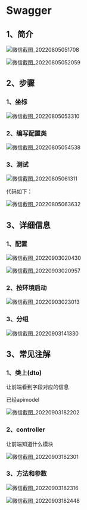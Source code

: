 # Swagger



## 1、简介

![微信截图_20220805051708](C:\Users\waili\Desktop\usual\微信截图\swagger\微信截图_20220805051708.png)

![微信截图_20220805052059](C:\Users\waili\Desktop\usual\微信截图\swagger\微信截图_20220805052059.png)



## 2、步骤

### 1、坐标

![微信截图_20220805053310](C:\Users\waili\Desktop\usual\微信截图\swagger\微信截图_20220805053310.png)



### 2、编写配置类

![微信截图_20220805054538](C:\Users\waili\Desktop\usual\微信截图\swagger\微信截图_20220805054538.png)

### 3、测试

![微信截图_20220805061311](C:\Users\waili\Desktop\usual\微信截图\swagger\微信截图_20220805061311.png)



代码如下：

![微信截图_20220805063632](C:\Users\waili\Desktop\usual\微信截图\swagger\微信截图_20220805063632.png)





## 3、详细信息

### 1、配置

![微信截图_20220903020430](C:\Users\waili\Desktop\usual\微信截图\swagger\微信截图_20220903020430.png)





![微信截图_20220903020957](C:\Users\waili\Desktop\usual\微信截图\swagger\微信截图_20220903020957.png)



### 2、按环境启动

![微信截图_20220903023013](C:\Users\waili\Desktop\usual\微信截图\swagger\微信截图_20220903023013.png)



### 3、分组

![微信截图_20220903141330](C:\Users\waili\Desktop\usual\微信截图\swagger\微信截图_20220903141330.png)







## 3、常见注解

### 1、类上(dto)

让前端看到字段对应的信息

已经apimodel

![微信截图_20220903182202](C:\Users\waili\Desktop\usual\微信截图\swagger\微信截图_20220903182202.png)





### 2、controller

让前端知道什么模块

![微信截图_20220903182301](C:\Users\waili\Desktop\usual\微信截图\swagger\微信截图_20220903182301.png)



### 3、方法和参数

![微信截图_20220903182316](C:\Users\waili\Desktop\usual\微信截图\swagger\微信截图_20220903182316.png)

![微信截图_20220903182448](C:\Users\waili\Desktop\usual\微信截图\swagger\微信截图_20220903182448.png)
